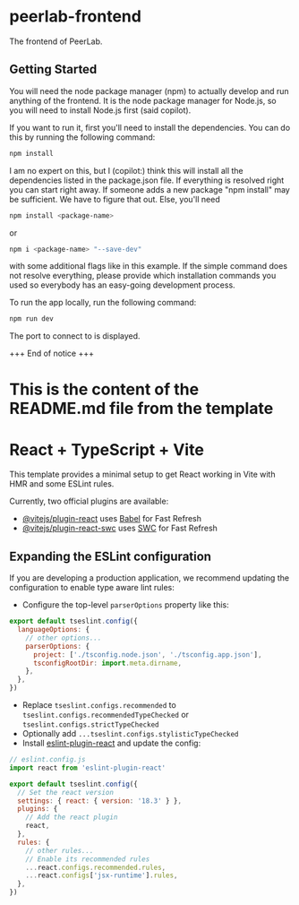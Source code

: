 # peerlab-frontend
The frontend of PeerLab.

## Getting Started
You will need the node package manager (npm) to actually develop and run anything of the frontend.
It is the node package manager for Node.js, so you will need to install Node.js first (said copilot).

If you want to run it, first you'll need to install the dependencies. You can do this by running the following command:
```bash
npm install
```
I am no expert on this, but I (copilot:) think this will install all the dependencies listed in the package.json file.
If everything is resolved right you can start right away. If someone adds a new package "npm install" may be sufficient.
We have to figure that out. Else, you'll need 
```bash
npm install <package-name>
``` 
or 
```zsh
npm i <package-name> "--save-dev"
```
with some additional flags like in this example. 
If the simple command does not resolve everything, please provide which installation commands you used so everybody has an easy-going development process.

To run the app locally, run the following command:
```bash
npm run dev
```
The port to connect to is displayed. 

+++ End of notice +++

# This is the content of the README.md file from the template

# React + TypeScript + Vite

This template provides a minimal setup to get React working in Vite with HMR and some ESLint rules.

Currently, two official plugins are available:

- [@vitejs/plugin-react](https://github.com/vitejs/vite-plugin-react/blob/main/packages/plugin-react/README.md) uses [Babel](https://babeljs.io/) for Fast Refresh
- [@vitejs/plugin-react-swc](https://github.com/vitejs/vite-plugin-react-swc) uses [SWC](https://swc.rs/) for Fast Refresh

## Expanding the ESLint configuration

If you are developing a production application, we recommend updating the configuration to enable type aware lint rules:

- Configure the top-level `parserOptions` property like this:

```js
export default tseslint.config({
  languageOptions: {
    // other options...
    parserOptions: {
      project: ['./tsconfig.node.json', './tsconfig.app.json'],
      tsconfigRootDir: import.meta.dirname,
    },
  },
})
```

- Replace `tseslint.configs.recommended` to `tseslint.configs.recommendedTypeChecked` or `tseslint.configs.strictTypeChecked`
- Optionally add `...tseslint.configs.stylisticTypeChecked`
- Install [eslint-plugin-react](https://github.com/jsx-eslint/eslint-plugin-react) and update the config:

```js
// eslint.config.js
import react from 'eslint-plugin-react'

export default tseslint.config({
  // Set the react version
  settings: { react: { version: '18.3' } },
  plugins: {
    // Add the react plugin
    react,
  },
  rules: {
    // other rules...
    // Enable its recommended rules
    ...react.configs.recommended.rules,
    ...react.configs['jsx-runtime'].rules,
  },
})
```
